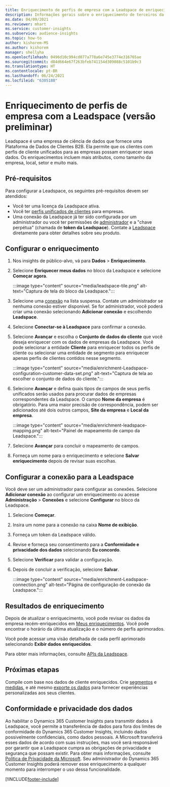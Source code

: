 ```yaml
---
title: Enriquecimento de perfis de empresa com a Leadspace de enriquecimento de terceiros
description: Informações gerais sobre o enriquecimento de terceiros da Leadspace.
ms.date: 04/09/2021
ms.reviewer: mhart
ms.service: customer-insights
ms.subservice: audience-insights
ms.topic: how-to
author: kishorem-MS
ms.author: kishorem
manager: shellyha
ms.openlocfilehash: 0496d10c994cd077a778a6e745e3774e316765ae
ms.sourcegitcommit: d84d664e67f263bfeb741154d309088c5101b9c3
ms.translationtype: HT
ms.contentlocale: pt-BR
ms.lasthandoff: 06/24/2021
ms.locfileid: "6305188"
---
```

# <a name="enrichment-of-company-profiles-with-leadspace-preview"></a>Enriquecimento de perfis de empresa com a Leadspace (versão preliminar)

Leadspace é uma empresa de ciência de dados que fornece uma Plataforma de Dados de Clientes B2B. Ela permite que os clientes com perfis de cliente unificados para as empresas possam enriquecer seus dados. Os enriquecimentos incluem mais atributos, como tamanho da empresa, local, setor e muito mais.

## <a name="prerequisites"></a>Pré-requisitos

Para configurar a Leadspace, os seguintes pré-requisitos devem ser atendidos:

- Você ter uma licença da Leadspace ativa.
- Você ter [perfis unificados de clientes](customer-profiles.md) para empresas.
- Uma conexão da Leadspace já ter sido configurada por um administrador ou você ter permissões de [administrador](permissions.md#administrator) e a "chave perpétua" (chamada de **token da Leadspace**). Contate a [Leadspace](https://www.leadspace.com/products/leadspace-on-demand/) diretamente para obter detalhes sobre seu produto.

## <a name="configure-the-enrichment"></a>Configurar o enriquecimento

1. Nos insights de público-alvo, vá para **Dados** > **Enriquecimento**.

1. Selecione **Enriquecer meus dados** no bloco da Leadspace e selecione **Começar agora**.

   :::image type="content" source="media/leadspace-tile.png" alt-text="Captura de tela do bloco da Leadspace.":::

1. Selecione uma [conexão](connections.md) na lista suspensa. Contate um administrador se nenhuma conexão estiver disponível. Se for administrador, você poderá criar uma conexão selecionando **Adicionar conexão** e escolhendo **Leadspace**. 

1. Selecione **Conectar-se à Leadspace** para confirmar a conexão.

1. Selecione **Avançar** e escolha o **Conjunto de dados do cliente** que você deseja enriquecer com os dados de empresas da Leadspace. Você pode selecionar a entidade **Cliente** para enriquecer todos os perfis de cliente ou selecionar uma entidade de segmento para enriquecer apenas perfis de clientes contidos nesse segmento.

    :::image type="content" source="media/enrichment-Leadspace-configuration-customer-data-set.png" alt-text="Captura de tela ao escolher o conjunto de dados do cliente.":::

1. Selecione **Avançar** e defina quais tipos de campos de seus perfis unificados serão usados para procurar dados de empresas correspondentes da Leadspace. O campo **Nome da empresa** é obrigatório. Para uma maior precisão de correspondência, podem ser adicionados até dois outros campos, **Site da empresa** e **Local da empresa**.

   :::image type="content" source="media/enrichment-leadspace-mapping.png" alt-text="Painel de mapeamento de campo da Leadspace.":::

1. Selecione **Avançar** para concluir o mapeamento de campos.

1. Forneça um nome para o enriquecimento e selecione **Salvar enriquecimento** depois de revisar suas escolhas.


## <a name="configure-the-connection-for-leadspace"></a>Configurar a conexão para a Leadspace 

Você deve ser um administrador para configurar as conexões. Selecione **Adicionar conexão** ao configurar um enriquecimento *ou* acesse **Administração** > **Conexões** e selecione **Configurar** no bloco da Leadspace.

1. Selecione **Começar**. 

1. Insira um nome para a conexão na caixa **Nome de exibição**.

1. Forneça um token da Leadspace válido.

1. Revise e forneça seu consentimento para a **Conformidade e privacidade dos dados** selecionando **Eu concordo**.

1. Selecione **Verificar** para validar a configuração.

1. Depois de concluir a verificação, selecione **Salvar**.
   
   :::image type="content" source="media/enrichment-Leadspace-connection.png" alt-text="Página de configuração de conexão da Leadspace.":::

## <a name="enrichment-results"></a>Resultados de enriquecimento

Depois de atualizar o enriquecimento, você pode revisar os dados da empresa recém-enriquecidos em [Meus enriquecimentos](enrichment-hub.md). Você pode encontrar o horário da última atualização e o número de perfis aprimorados.

Você pode acessar uma visão detalhada de cada perfil aprimorado selecionando **Exibir dados enriquecidos**.

Para obter mais informações, consulte [APIs da Leadspace](https://support.leadspace.com/hc/en-us/sections/201997649-API).

## <a name="next-steps"></a>Próximas etapas

Compile com base nos dados de cliente enriquecidos. Crie [segmentos](segments.md) e [medidas](measures.md), e até mesmo [exporte os dados](export-destinations.md) para fornecer experiências personalizadas aos seus clientes.

## <a name="data-privacy-and-compliance"></a>Conformidade e privacidade dos dados

Ao habilitar o Dynamics 365 Customer Insights para transmitir dados à Leadspace, você permite a transferência de dados para fora dos limites de conformidade do Dynamics 365 Customer Insights, incluindo dados possivelmente confidenciais, como dados pessoais. A Microsoft transferirá esses dados de acordo com suas instruções, mas você será responsável por garantir que a Leadspace cumpra as obrigações de privacidade e segurança que possam existir. Para obter mais informações, consulte [Política de Privacidade da Microsoft](https://go.microsoft.com/fwlink/?linkid=396732).
Seu administrador do Dynamics 365 Customer Insights poderá remover esse enriquecimento a qualquer momento para interromper o uso dessa funcionalidade.


[!INCLUDE[footer-include](../includes/footer-banner.md)]
